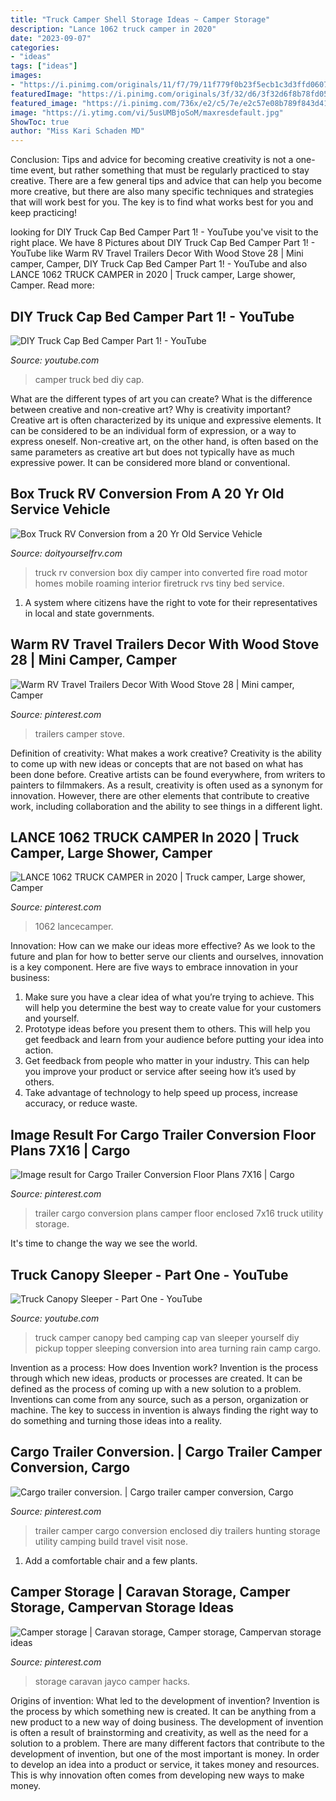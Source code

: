 ```yaml
---
title: "Truck Camper Shell Storage Ideas ~ Camper Storage"
description: "Lance 1062 truck camper in 2020"
date: "2023-09-07"
categories:
- "ideas"
tags: ["ideas"]
images:
- "https://i.pinimg.com/originals/11/f7/79/11f779f0b23f5ecb1c3d3ffd0607f8ac.jpg"
featuredImage: "https://i.pinimg.com/originals/3f/32/d6/3f32d6f8b78fd0588ca7f9c989dab881.jpg"
featured_image: "https://i.pinimg.com/736x/e2/c5/7e/e2c57e08b789f843d4100ec95e63239b.jpg"
image: "https://i.ytimg.com/vi/5usUMBjoSoM/maxresdefault.jpg"
ShowToc: true
author: "Miss Kari Schaden MD"
---
```



Conclusion: Tips and advice for becoming creative
creativity is not a one-time event, but rather something that must be regularly practiced to stay creative. There are a few general tips and advice that can help you become more creative, but there are also many specific techniques and strategies that will work best for you. The key is to find what works best for you and keep practicing!

	

		
looking for DIY Truck Cap Bed Camper Part 1! - YouTube you've visit to the right place. We have 8 Pictures about DIY Truck Cap Bed Camper Part 1! - YouTube like Warm RV Travel Trailers Decor With Wood Stove 28 | Mini camper, Camper, DIY Truck Cap Bed Camper Part 1! - YouTube and also LANCE 1062 TRUCK CAMPER in 2020 | Truck camper, Large shower, Camper. Read more:
		
    
## DIY Truck Cap Bed Camper Part 1! - YouTube

<img loading=lazy src="https://i.ytimg.com/vi/5usUMBjoSoM/maxresdefault.jpg" onerror="this.onerror=null;this.src='https://tse4.mm.bing.net/th?id=OIP.4vXyc3CTUdDb8XI_ACpRZwHaEK&amp;pid=15.1';" alt="DIY Truck Cap Bed Camper Part 1! - YouTube">

_Source: youtube.com_

>camper truck bed diy cap. 

	

What are the different types of art you can create? What is the difference between creative and non-creative art? Why is creativity important?
Creative art is often characterized by its unique and expressive elements. It can be considered to be an individual form of expression, or a way to express oneself. Non-creative art, on the other hand, is often based on the same parameters as creative art but does not typically have as much expressive power. It can be considered more bland or conventional.

    
## Box Truck RV Conversion From A 20 Yr Old Service Vehicle

<img loading=lazy src="http://www.doityourselfrv.com/wp-content/uploads/2014/02/box-truck-rv-conversion-2.jpg" onerror="this.onerror=null;this.src='https://tse4.mm.bing.net/th?id=OIP.VXl19kC25gPwyJ-8B7fBoAHaFj&amp;pid=15.1';" alt="Box Truck RV Conversion from a 20 Yr Old Service Vehicle">

_Source: doityourselfrv.com_

>truck rv conversion box diy camper into converted fire road motor homes mobile roaming interior firetruck rvs tiny bed service. 

	

1. A system where citizens have the right to vote for their representatives in local and state governments.

    
## Warm RV Travel Trailers Decor With Wood Stove 28 | Mini Camper, Camper

<img loading=lazy src="https://i.pinimg.com/originals/b2/21/e5/b221e58fd6b6ff54f0b65c5865460e19.jpg" onerror="this.onerror=null;this.src='https://tse1.mm.bing.net/th?id=OIP.Mw20pLnX8sU7hvUwWGis9wHaLE&amp;pid=15.1';" alt="Warm RV Travel Trailers Decor With Wood Stove 28 | Mini camper, Camper">

_Source: pinterest.com_

>trailers camper stove. 

	

Definition of creativity: What makes a work creative?
Creativity is the ability to come up with new ideas or concepts that are not based on what has been done before. Creative artists can be found everywhere, from writers to painters to filmmakers. As a result, creativity is often used as a synonym for innovation. However, there are other elements that contribute to creative work, including collaboration and the ability to see things in a different light.

    
## LANCE 1062 TRUCK CAMPER In 2020 | Truck Camper, Large Shower, Camper

<img loading=lazy src="https://i.pinimg.com/originals/11/f7/79/11f779f0b23f5ecb1c3d3ffd0607f8ac.jpg" onerror="this.onerror=null;this.src='https://tse3.mm.bing.net/th?id=OIP.yQVVi917OtFQ6aGqrxMSqwHaLG&amp;pid=15.1';" alt="LANCE 1062 TRUCK CAMPER in 2020 | Truck camper, Large shower, Camper">

_Source: pinterest.com_

>1062 lancecamper. 

	

Innovation: How can we make our ideas more effective?
As we look to the future and plan for how to better serve our clients and ourselves, innovation is a key component. Here are five ways to embrace innovation in your business: 
1. Make sure you have a clear idea of what you’re trying to achieve. This will help you determine the best way to create value for your customers and yourself. 
2. Prototype ideas before you present them to others. This will help you get feedback and learn from your audience before putting your idea into action. 
3. Get feedback from people who matter in your industry. This can help you improve your product or service after seeing how it’s used by others. 
4. Take advantage of technology to help speed up process, increase accuracy, or reduce waste.

    
## Image Result For Cargo Trailer Conversion Floor Plans 7X16 | Cargo

<img loading=lazy src="https://i.pinimg.com/736x/43/d1/dc/43d1dcc1fac1de51847f7a47b89f23f3.jpg" onerror="this.onerror=null;this.src='https://tse2.mm.bing.net/th?id=OIP.RJbB0PpPK6GQ-OBVvbf7rQHaEz&amp;pid=15.1';" alt="Image result for Cargo Trailer Conversion Floor Plans 7X16 | Cargo">

_Source: pinterest.com_

>trailer cargo conversion plans camper floor enclosed 7x16 truck utility storage. 

	

It's time to change the way we see the world.

    
## Truck Canopy Sleeper - Part One - YouTube

<img loading=lazy src="https://i.ytimg.com/vi/dusjvjI6eVk/maxresdefault.jpg" onerror="this.onerror=null;this.src='https://tse1.mm.bing.net/th?id=OIP.nZAbIkPX9ixFHFaVwye08gHaEK&amp;pid=15.1';" alt="Truck Canopy Sleeper - Part One - YouTube">

_Source: youtube.com_

>truck camper canopy bed camping cap van sleeper yourself diy pickup topper sleeping conversion into area turning rain camp cargo. 

	

Invention as a process: How does Invention work?
Invention is the process through which new ideas, products or processes are created. It can be defined as the process of coming up with a new solution to a problem. Inventions can come from any source, such as a person, organization or machine. The key to success in invention is always finding the right way to do something and turning those ideas into a reality.

    
## Cargo Trailer Conversion. | Cargo Trailer Camper Conversion, Cargo

<img loading=lazy src="https://i.pinimg.com/736x/e2/c5/7e/e2c57e08b789f843d4100ec95e63239b.jpg" onerror="this.onerror=null;this.src='https://tse2.mm.bing.net/th?id=OIP.7rpXbPfJ5i7O6V4oFSYJDAHaJ3&amp;pid=15.1';" alt="Cargo trailer conversion. | Cargo trailer camper conversion, Cargo">

_Source: pinterest.com_

>trailer camper cargo conversion enclosed diy trailers hunting storage utility camping build travel visit nose. 

	

1. Add a comfortable chair and a few plants. 

    
## Camper Storage | Caravan Storage, Camper Storage, Campervan Storage Ideas

<img loading=lazy src="https://i.pinimg.com/originals/3f/32/d6/3f32d6f8b78fd0588ca7f9c989dab881.jpg" onerror="this.onerror=null;this.src='https://tse3.mm.bing.net/th?id=OIP.NVadCjPKkHQ4SwIv3-E5-wHaJ4&amp;pid=15.1';" alt="Camper storage | Caravan storage, Camper storage, Campervan storage ideas">

_Source: pinterest.com_

>storage caravan jayco camper hacks. 

	

Origins of invention: What led to the development of invention?
Invention is the process by which something new is created. It can be anything from a new product to a new way of doing business. The development of invention is often a result of brainstorming and creativity, as well as the need for a solution to a problem. There are many different factors that contribute to the development of invention, but one of the most important is money. In order to develop an idea into a product or service, it takes money and resources. This is why innovation often comes from developing new ways to make money.

